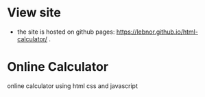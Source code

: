 # View site
* the site is hosted on github pages: https://lebnor.github.io/html-calculator/ .

# Online Calculator
 online calculator using html css and javascript
